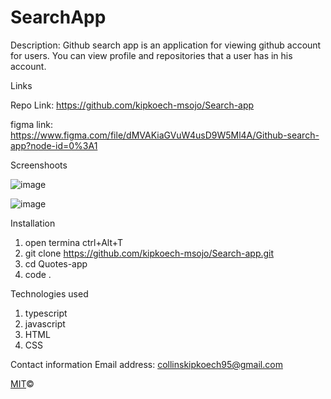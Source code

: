 # SearchApp

Description:
Github search app is an application for viewing github account for users. You can view profile and repositories that a user has in his account.

Links

Repo Link: https://github.com/kipkoech-msojo/Search-app

figma link: https://www.figma.com/file/dMVAKiaGVuW4usD9W5Ml4A/Github-search-app?node-id=0%3A1

Screenshoots

![image](https://user-images.githubusercontent.com/68596898/95019538-a50a0a80-066e-11eb-9ee5-fc501e4ee2e7.png)

![image](https://user-images.githubusercontent.com/68596898/95019557-bb17cb00-066e-11eb-84a0-3686e0694190.png)


Installation

1. open termina ctrl+Alt+T
2. git clone https://github.com/kipkoech-msojo/Search-app.git
3. cd Quotes-app
4. code .

Technologies used

1. typescript
2. javascript
3. HTML
4. CSS

Contact information Email address: collinskipkoech95@gmail.com


[MIT](LICENSE.md)©
